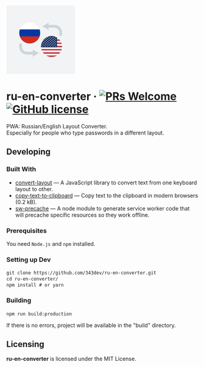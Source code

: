 ![Logo of the project](./src/other/static/icons/apple-touch-icon.png)

# ru-en-converter &middot; [![PRs Welcome](https://img.shields.io/badge/PRs-welcome-brightgreen.svg?style=flat-square)](http://makeapullrequest.com) [![GitHub license](https://img.shields.io/badge/license-MIT-blue.svg?style=flat-square)](https://github.com/343dev/ru-en-converter/blob/master/LICENSE)
PWA: Russian/English Layout Converter.
<br>
Especially for people who type passwords in a different layout.


## Developing

### Built With
- [convert-layout](https://github.com/ai/convert-layout) — A JavaScript library to convert text from one keyboard layout to other.
- [copy-text-to-clipboard](https://github.com/sindresorhus/copy-text-to-clipboard) — Copy text to the clipboard in modern browsers (0.2 kB).
- [sw-precache](https://github.com/GoogleChromeLabs/sw-precache) — A node module to generate service worker code that will precache specific resources so they work offline.

### Prerequisites
You need `Node.js` and `npm` installed.

### Setting up Dev

```shell
git clone https://github.com/343dev/ru-en-converter.git
cd ru-en-converter/
npm install # or yarn
```

### Building

```shell
npm run build:production
```

If there is no errors, project will be available in the "build" directory.

## Licensing

**ru-en-converter** is licensed under the MIT License.
